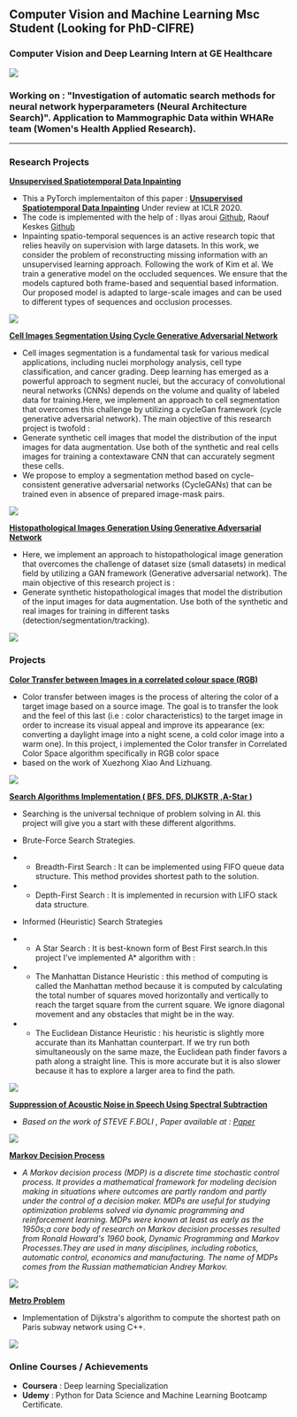 ## Computer Vision and Machine Learning Msc Student (Looking for PhD-CIFRE) 

### Computer Vision and Deep Learning Intern at GE Healthcare
<img src="images/GE.jpg?raw=true"/> 

### Working on : "Investigation of automatic search methods for neural network hyperparameters (Neural Architecture Search)". Application to Mammographic Data within WHARe team (Women's Health Applied Research).

---
### Research Projects

[**Unsupervised Spatiotemporal Data Inpainting**](https://github.com/raoufkeskes/Unsupervised-Spatiotemporal-Data-Inpainting)
* This a PyTorch implementaiton of this paper : [**Unsupervised Spatiotemporal Data Inpainting**](https://openreview.net/forum?id=rylqmxBKvH) Under review at ICLR 2020.
* The code is implemented with the help of : Ilyas aroui [Github](https://github.com/ily-R), Raouf Keskes [Github](https://github.com/raoufkeskes)
* Inpainting spatio-temporal sequences is an active research topic that relies heavily on supervision with large datasets. In this work, we consider the problem of reconstructing missing information with an unsupervised learning approach. Following the work of Kim et al. We train a generative model on the occluded sequences. We ensure that the models captured both frame-based and sequential based information. Our proposed model is adapted to large-scale images and can be used to different types of sequences and occlusion processes.
<img src="images/unsupervised.png?raw=true"/> 

[**Cell Images Segmentation Using Cycle Generative Adversarial Network**](https://github.com/AissamDjahnine/CycleGAN)
* Cell images segmentation is a fundamental task for various medical applications, including nuclei
morphology analysis, cell type classification, and cancer grading. Deep learning has emerged as a powerful approach to segment
nuclei, but the accuracy of convolutional neural networks (CNNs) depends on the volume and quality of labeled data for training.Here, we implement an approach to cell segmentation that overcomes this challenge by utilizing a cycleGan framework (cycle generative adversarial network). The main objective of this research project is twofold :
* Generate synthetic cell images that model the distribution of the input images for data augmentation. Use both of the synthetic and real cells images for training a contextaware CNN that can accurately segment these cells.
* We propose to employ a segmentation method based on cycle-consistent generative adversarial networks (CycleGANs) that can be trained even in absence of prepared image-mask pairs.
<img src="images/cycleGan.jpg?raw=true"/>

[**Histopathological Images Generation Using Generative Adversarial Network**](https://github.com/AissamDjahnine/gans)
* Here, we implement an approach to histopathological image generation that overcomes the challenge of dataset size (small datasets) in medical field by utilizing a GAN framework (Generative adversarial network). The main objective of this research project is :
* Generate synthetic histopathological images that model the distribution of the input images for data augmentation. Use both of the synthetic and real images for training in different tasks (detection/segmentation/tracking).
<img src="images/gans_ex.png?raw=true"/>

### Projects


[**Color Transfer between Images in a correlated colour space (RGB)**](https://github.com/AissamDjahnine/ColorTransfer)
* Color transfer between images is the process of altering the color of a target image based on a source image.
The goal is to transfer the look and the feel of this last (i.e : color characteristics) to the target image in order to increase
its visual appeal and improve its appearance (ex: converting a daylight image into a night scene, a cold color image into a
warm one).
In this project, i implemented the Color transfer in Correlated Color Space algorithm specifically in RGB color space
* based on the work of Xuezhong Xiao And Lizhuang.
<img src="images/colortransfer.jpg?raw=true"/>

[**Search Algorithms Implementation ( BFS, DFS, DIJKSTR ,A-Star )**](https://github.com/AissamDjahnine/Suppression-of-Acoustic-Noise-in-Speech-Using-Spectral-Subtraction-)
* Searching is the universal technique of problem solving in AI. this project will give you a start with these different algorithms.
* Brute-Force Search Strategies.
* * Breadth-First Search : It can be implemented using FIFO queue data structure. This method provides shortest path to the solution.
* * Depth-First Search : It is implemented in recursion with LIFO stack data structure.

* Informed (Heuristic) Search Strategies
* * A Star Search : It is best-known form of Best First search.In this project I've implemented A* algorithm with :
* * The Manhattan Distance Heuristic : this method of computing is called the Manhattan method because it is computed by calculating the total number of squares moved horizontally and vertically to reach the target square from the current square. We ignore diagonal movement and any obstacles that might be in the way.
* * The Euclidean Distance Heuristic : his heuristic is slightly more accurate than its Manhattan counterpart. If we try run both simultaneously on the same maze, the Euclidean path finder favors a path along a straight line. This is more accurate but it is also slower because it has to explore a larger area to find the path.

<img src="images/searchalgorithms.jpg?raw=true"/>

[**Suppression of Acoustic Noise in Speech Using Spectral Subtraction**](https://github.com/AissamDjahnine/Suppression-of-Acoustic-Noise-in-Speech-Using-Spectral-Subtraction-)
* *Based on the work of STEVE F.BOLI , Paper available at : [Paper](https://ieeexplore.ieee.org/document/1163209)*
<img src="images/noisecancelling.jpg?raw=true"/>


[**Markov Decision Process**](https://github.com/AissamDjahnine/markov-decision-process)
* *A Markov decision process (MDP) is a discrete time stochastic control process. It provides a mathematical framework for modeling decision making in situations where outcomes are partly random and partly under the control of a decision maker. MDPs are useful for studying optimization problems solved via dynamic programming and reinforcement learning. MDPs were known at least as early as the 1950s;a core body of research on Markov decision processes resulted from Ronald Howard's 1960 book, Dynamic Programming and Markov Processes.They are used in many disciplines, including robotics, automatic control, economics and manufacturing. The name of MDPs comes from the Russian mathematician Andrey Markov.*
<img src="images/markovdecisionprocess.jpg?raw=true"/>

[**Metro Problem**](https://github.com/AissamDjahnine/Metro-Problem-)
* Implementation of Dijkstra's algorithm to compute the shortest path on Paris subway network using C++.
<img src="https://github.com/AissamDjahnine/aissamdjahnine.github.io/blob/master/images/BastilleJussieu.jpg?raw=true"/>

### Online Courses / Achievements 
* **Coursera** : Deep learning Specialization
* **Udemy** : Python for Data Science and Machine Learning Bootcamp Certificate.

